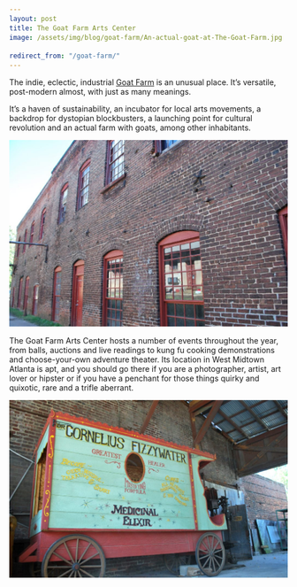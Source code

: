 ```yaml
---
layout: post
title: The Goat Farm Arts Center
image: /assets/img/blog/goat-farm/An-actual-goat-at-The-Goat-Farm.jpg

redirect_from: "/goat-farm/"
---
```


The indie, eclectic, industrial [Goat Farm][0] is an unusual place. It’s versatile, post-modern almost, with just as many meanings.

It’s a haven of sustainability, an incubator for local arts movements, a backdrop for dystopian blockbusters, a launching point for cultural revolution and an actual farm with goats, among other inhabitants.

![Industrial architecture at the Goat Farm Arts Center](/assets/img/blog/goat-farm/Industrial-architecture-at-the-Goat-Farm-Arts-Center.jpg)

The Goat Farm Arts Center hosts a number of events throughout the year, from balls, auctions and live readings to kung fu cooking demonstrations and choose-your-own adventure theater. Its location in West Midtown Atlanta is apt, and you should go there if you are a photographer, artist, art lover or hipster or if you have a penchant for those things quirky and quixotic, rare and a trifle aberrant.

![Goat Farm Historic Ad](/assets/img/blog/goat-farm/Goat-Farm-Historic-Ad.jpg)

[0]: https://www.facebook.com/TheGoatFarmArtsCenter
